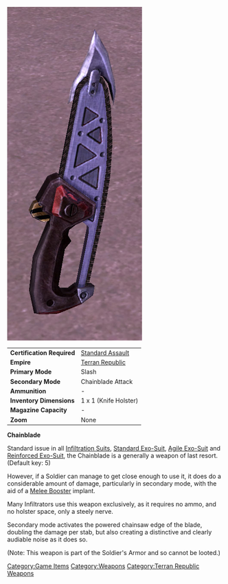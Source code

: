 ![](images/Chainblade.jpg "Chainblade.jpg")

|                            |                                                 |
| -------------------------- | ----------------------------------------------- |
| **Certification Required** | [Standard Assault](Standard_Assault "wikilink") |
| **Empire**                 | [Terran Republic](Terran_Republic "wikilink")   |
| **Primary Mode**           | Slash                                           |
| **Secondary Mode**         | Chainblade Attack                               |
| **Ammunition**             | \-                                              |
| **Inventory Dimensions**   | 1 x 1 (Knife Holster)                           |
| **Magazine Capacity**      | \-                                              |
| **Zoom**                   | None                                            |

**Chainblade**

Standard issue in all [Infiltration
Suits](Infiltration_Suit "wikilink"), [Standard
Exo-Suit](Standard_Exo-Suit "wikilink"), [Agile
Exo-Suit](Agile_Exo-Suit "wikilink") and [Reinforced
Exo-Suit](Reinforced_Exo-Suit "wikilink"), the Chainblade is a generally
a weapon of last resort. (Default key: 5)

However, if a Soldier can manage to get close enough to use it, it does
do a considerable amount of damage, particularly in secondary mode, with
the aid of a [Melee Booster](Melee_Booster "wikilink") implant.

Many Infiltrators use this weapon exclusively, as it requires no ammo,
and no holster space, only a steely nerve.

Secondary mode activates the powered chainsaw edge of the blade,
doubling the damage per stab, but also creating a distinctive and
clearly audiable noise as it does so.

(Note: This weapon is part of the Soldier's Armor and so cannot be
looted.)

[Category:Game Items](Category:Game_Items "wikilink")
[Category:Weapons](Category:Weapons "wikilink") [Category:Terran
Republic Weapons](Category:Terran_Republic_Weapons "wikilink")
